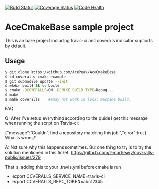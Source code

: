 [![Build Status](https://travis-ci.org/AcePeak/AceCmakeBase.svg?branch=master)](https://travis-ci.org/AcePeak/AceCmakeBase)
[![Coverage Status](https://coveralls.io/repos/github/AcePeak/AceCmakeBase/badge.svg?branch=master)](https://coveralls.io/github/AcePeak/AceCmakeBase?branch=master)
[![Code Health](https://landscape.io/github/AcePeak/AceCmakeBase/master/landscape.svg?style=flat)](https://landscape.io/github/AcePeak/AceCmakeBase/master)

AceCmakeBase sample project
===============================

This is an base project including travis-ci and coveralls indicator supports by default.

Usage
-----

```bash
$ git clone https://github.com/AcePeak/AceCmakeBase
$ cd coveralls-cmake-example
$ git submodule update --init
$ mkdir build && cd build
$ cmake -DCOVERALLS=ON -DCMAKE_BUILD_TYPE=Debug ..
$ make
$ make coveralls 	##may not work in local machine build.
```

FAQ

Q: After I've setup everything according to the guide I get this message when running the script on Travis-ci:

{"message":"Couldn't find a repository matching this job.","error":true}
What is wrong?

A: Not sure why this happens sometimes. But one thing to try is to try the solution mentioned in this ticket: https://github.com/lemurheavy/coveralls-public/issues/279

That is, adding this to your .travis.yml before cmake is run

- export COVERALLS_SERVICE_NAME=travis-ci
- export COVERALLS_REPO_TOKEN=abc12345